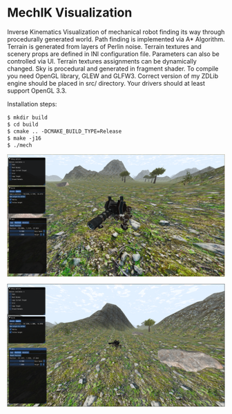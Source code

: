 # MechIK Visualization

Inverse Kinematics Visualization of mechanical robot finding its way through procedurally generated world. Path finding is implemented via A* Algorithm. Terrain is generated from layers of Perlin noise. Terrain textures and scenery props are defined in INI configuration file. Parameters can also be controlled via UI. Terrain textures assignments can be dynamically changed.
Sky is procedural and generated in fragment shader.
To compile you need OpenGL library, GLEW and GLFW3. Correct version of my ZDLib engine should be placed in src/ directory. Your drivers should at least support OpenGL 3.3.


Installation steps:

```
$ mkdir build
$ cd build
$ cmake .. -DCMAKE_BUILD_TYPE=Release
$ make -j16
$ ./mech
```


![Mech](screenshot1.png)


![Mech & Scenery](screenshot2.png)
